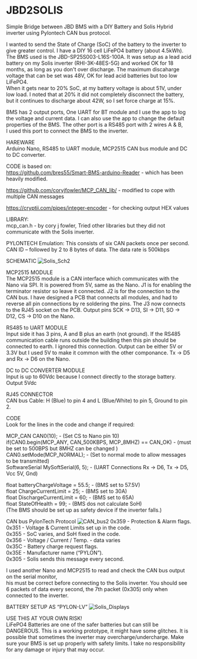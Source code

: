 # JBD2SOLIS
Simple Bridge between JBD BMS with a DIY Battery and Solis Hybrid inverter using Pylontech CAN bus protocol.

I wanted to send the State of Charge (SoC) of the battery to the inverter 
to give greater control. I have a DIY 16 cell LiFePO4 battery (about 4.5kWh).
The BMS used is the JBD-SP25S003-L16S-100A. It was setup as a lead acid battery on my Solis inverter 
(RHI-3K-48ES-5G) and worked OK for 18 months, as long as you don't over discharge. The maximum discaharge voltage that can be set was 48V, OK for lead acid batteries but too low LiFePO4.              
When it gets near to 20% SoC, at my battery voltage is about 51V, under low load. I noted that at 20% it did not completely disconnect the battery, but it continues to discharge about 42W, so I set force charge at 15%. 

BMS has 2 output ports, One UART for BT module and I use the app to log the voltage and current data. 
I can also use the app to change the default properties of the BMS. 
The other port is a RS485 port with 2 wires A & B,           
I used this port to connect the BMS to the inverter.

HAREWARE                                                                                         
Arduino Nano, RS485 to UART module, MCP2515 CAN bus module and DC to DC converter.

CODE is based on:  
https://github.com/bres55/Smart-BMS-arduino-Reader - which has been heavily modified.

https://github.com/coryjfowler/MCP_CAN_lib/ - modified to cope with multiple CAN messages 

https://cryptii.com/pipes/integer-encoder - for checking output HEX values 

LIBRARY:                                                                                  
mcp_can.h  - by cory j fowler,  Tried other libraries but they did not communicate with the Solis inverter.

PYLONTECH Emulation: This consists of six CAN packets once per second. CAN ID – followed by 2 to 8 bytes of data. 
The data rate is 500kbps 

SCHEMATIC
![Solis_Sch2](https://github.com/martc55/JBD2SOLIS/assets/40126951/3cbb71ba-61c7-4f2f-ab63-f85e19b3d75f)

MCP2515 MODULE                                                                                            
The MCP2515 module is a CAN interface which communicates with the Nano via SPI. It is powered from 5V, same as the Nano.  J1 is for enabling the terminator resistor so  leave it connected. J2 is for the connection to the CAN bus. I have designed a PCB that connects all modules, and had to reverse all pin connections by re soldering the pins. The J3 now connects to the RJ45 socket on the PCB.
Output pins SCK -> D13,  SI -> D11,  SO -> D12,  CS -> D10 on the Nano.

RS485 to UART MODULE                                                                                   
Input side it has 3 pins, A and B plus an earth (not ground). If the RS485 communication cable runs outside the building then this pin should be connected to earth. I ignored this connection.
Output can be either 5V or 3.3V but I used 5V to make it common with the other componance.
Tx -> D5 and Rx -> D6 on the Nano.

DC to DC CONVERTER MODULE                                                                                                                                                             
Input is up to 60Vdc because I connect directly to the storage battery.
Output 5Vdc

RJ45 CONNECTOR                                                                                 
CAN bus Cable:  H (Blue) to pin 4 and L (Blue/White) to pin 5,   Ground to pin 2.

CODE                                                                                    
Look for the lines in the code and change if required:                                       

MCP_CAN CAN0(10); - (Set CS to Nano pin 10)                                                   
if(CAN0.begin(MCP_ANY, CAN_500KBPS, MCP_8MHZ) == CAN_OK) - (must be set to 500BPS but 8MHZ can be changed )                                    
CAN0.setMode(MCP_NORMAL); - (Set to normal mode to allow messages to be transmitted)                            
SoftwareSerial MySoftSerial(6, 5); - (UART Connections Rx -> D6, Tx -> D5, Vcc 5V, Gnd) 

float batteryChargeVoltage = 55.5; - (BMS set to 57.5V)                                    
float ChargeCurrentLimit = 25; - (BMS set to 30A)                               
float DischargeCurrentLimit  = 60; - (BMS set to 65A)                    
float StateOfHealth  = 99; - (BMS dos not calculate SoH)           
(The BMS should be set up as safety device if the inverter falls.)
       
CAN bus PylonTech Protocol
![CAN_bus2](https://github.com/martc55/Jbd2Solis/assets/40126951/c49fbcd9-d86c-4adb-a7a8-d5cfb6922707)
0x359 - Protection & Alarm flags.                               
0x351 - Voltage & Current Limits set up in the code.                                     
0x355 - SoC varies, and SoH fixed in the code.                      
0x356 - Voltage / Current / Temp. - data varies                                      
0x35C - Battery charge request flags.                                      
0x35E - Manufacturer name (“PYLON”).                                    
0x305 - Solis sends this message every second.

I used another Nano and MCP2515 to read and check the CAN bus output on the serial monitor,  
his must be correct before connecting to the Solis inverter. 
You should see 6 packets of data every second, the 7th packet (0x305) only when connected to the inverter.      

BATTERY SETUP AS “PYLON-LV”
![Solis_Displays](https://github.com/martc55/Jbd2Solis/assets/40126951/72230c43-53a4-4ea6-8636-18e93ebbea9f)

USE THIS AT YOUR OWN RISK!                                                             
LiFePO4 Batteries are one of the safer batteries but can still be DANGEROUS. 
This is a working prototype, it might have some glitches. 
It is possible that sometimes the inverter may overcharge/undercharge. 
Make sure your BMS is set up properly with safety limits. 
I take no responsibility for any damage or injury that may occur.



